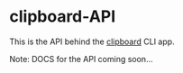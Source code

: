 # clipboard-API
This is the API behind the [clipboard](https://github.com/vbhv007/clipboard) CLI app.

Note: DOCS for the API coming soon...

